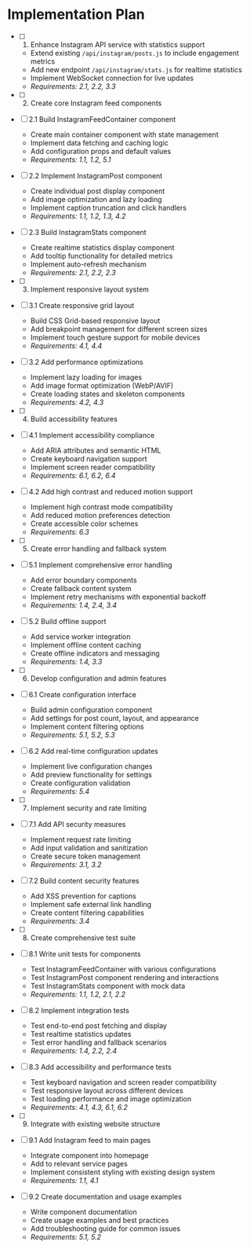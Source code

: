 # Implementation Plan

- [ ] 1. Enhance Instagram API service with statistics support
  - Extend existing `/api/instagram/posts.js` to include engagement metrics
  - Add new endpoint `/api/instagram/stats.js` for realtime statistics
  - Implement WebSocket connection for live updates
  - _Requirements: 2.1, 2.2, 3.3_

- [ ] 2. Create core Instagram feed components
- [ ] 2.1 Build InstagramFeedContainer component
  - Create main container component with state management
  - Implement data fetching and caching logic
  - Add configuration props and default values
  - _Requirements: 1.1, 1.2, 5.1_

- [ ] 2.2 Implement InstagramPost component
  - Create individual post display component
  - Add image optimization and lazy loading
  - Implement caption truncation and click handlers
  - _Requirements: 1.1, 1.2, 1.3, 4.2_

- [ ] 2.3 Build InstagramStats component
  - Create realtime statistics display component
  - Add tooltip functionality for detailed metrics
  - Implement auto-refresh mechanism
  - _Requirements: 2.1, 2.2, 2.3_

- [ ] 3. Implement responsive layout system
- [ ] 3.1 Create responsive grid layout
  - Build CSS Grid-based responsive layout
  - Add breakpoint management for different screen sizes
  - Implement touch gesture support for mobile devices
  - _Requirements: 4.1, 4.4_

- [ ] 3.2 Add performance optimizations
  - Implement lazy loading for images
  - Add image format optimization (WebP/AVIF)
  - Create loading states and skeleton components
  - _Requirements: 4.2, 4.3_

- [ ] 4. Build accessibility features
- [ ] 4.1 Implement accessibility compliance
  - Add ARIA attributes and semantic HTML
  - Create keyboard navigation support
  - Implement screen reader compatibility
  - _Requirements: 6.1, 6.2, 6.4_

- [ ] 4.2 Add high contrast and reduced motion support
  - Implement high contrast mode compatibility
  - Add reduced motion preferences detection
  - Create accessible color schemes
  - _Requirements: 6.3_

- [ ] 5. Create error handling and fallback system
- [ ] 5.1 Implement comprehensive error handling
  - Add error boundary components
  - Create fallback content system
  - Implement retry mechanisms with exponential backoff
  - _Requirements: 1.4, 2.4, 3.4_

- [ ] 5.2 Build offline support
  - Add service worker integration
  - Implement offline content caching
  - Create offline indicators and messaging
  - _Requirements: 1.4, 3.3_

- [ ] 6. Develop configuration and admin features
- [ ] 6.1 Create configuration interface
  - Build admin configuration component
  - Add settings for post count, layout, and appearance
  - Implement content filtering options
  - _Requirements: 5.1, 5.2, 5.3_

- [ ] 6.2 Add real-time configuration updates
  - Implement live configuration changes
  - Add preview functionality for settings
  - Create configuration validation
  - _Requirements: 5.4_

- [ ] 7. Implement security and rate limiting
- [ ] 7.1 Add API security measures
  - Implement request rate limiting
  - Add input validation and sanitization
  - Create secure token management
  - _Requirements: 3.1, 3.2_

- [ ] 7.2 Build content security features
  - Add XSS prevention for captions
  - Implement safe external link handling
  - Create content filtering capabilities
  - _Requirements: 3.4_

- [ ] 8. Create comprehensive test suite
- [ ] 8.1 Write unit tests for components
  - Test InstagramFeedContainer with various configurations
  - Test InstagramPost component rendering and interactions
  - Test InstagramStats component with mock data
  - _Requirements: 1.1, 1.2, 2.1, 2.2_

- [ ] 8.2 Implement integration tests
  - Test end-to-end post fetching and display
  - Test realtime statistics updates
  - Test error handling and fallback scenarios
  - _Requirements: 1.4, 2.2, 2.4_

- [ ] 8.3 Add accessibility and performance tests
  - Test keyboard navigation and screen reader compatibility
  - Test responsive layout across different devices
  - Test loading performance and image optimization
  - _Requirements: 4.1, 4.3, 6.1, 6.2_

- [ ] 9. Integrate with existing website structure
- [ ] 9.1 Add Instagram feed to main pages
  - Integrate component into homepage
  - Add to relevant service pages
  - Implement consistent styling with existing design system
  - _Requirements: 1.1, 4.1_

- [ ] 9.2 Create documentation and usage examples
  - Write component documentation
  - Create usage examples and best practices
  - Add troubleshooting guide for common issues
  - _Requirements: 5.1, 5.2_
